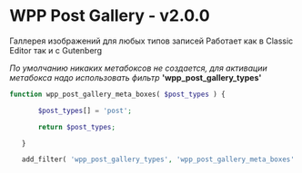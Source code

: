 # WPP Post Gallery - v2.0.0

Галлерея изображений для любых типов записей Работает как в Classic Editor так и с Gutenberg

 *По умолчанию никаких метабоксов не создается, для активации метабокса надо использовать фильтр* **'wpp_post_gallery_types'**
 
 ```php
 function wpp_post_gallery_meta_boxes( $post_types ) {

		$post_types[] = 'post';

		return $post_types;

	}

	add_filter( 'wpp_post_gallery_types', 'wpp_post_gallery_meta_boxes' );